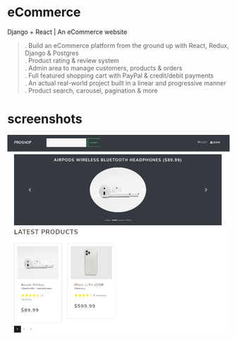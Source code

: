 # eCommerce
Django + React | An eCommerce website <br/>
>. Build an eCommerce platform from the ground up with React, Redux, Django & Postgres <br/>
>. Product rating & review system <br/>
>. Admin area to manage customers, products & orders <br/>
>. Full featured shopping cart with PayPal & credit/debit payments <br/>
>. An actual real-world project built in a linear and progressive manner <br/>
>. Product search, carousel, pagination & more <br/>

# screenshots
<img src="./venv/images/Screenshot 2022-03-17 164741.png">